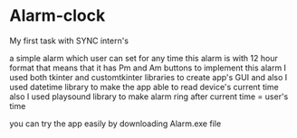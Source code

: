 # Alarm-clock
My first task with SYNC intern's 



a simple alarm which user can set for any time this alarm is with 12 hour format that means that it has Pm and Am buttons
to implement this alarm I used both tkinter and customtkinter libraries to create app's GUI and also I used datetime library to make the app able to read device's current time 
also I used playsound library to make alarm ring after current time = user's time 

you can try the app easily by downloading Alarm.exe file
